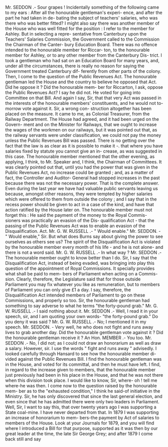 Mr. SEDDON .- Sour grapes ! Incidentally something of the following came to my ears : After all the honourable gentleman's experi- ence, and after the part he had taken in de- bating the subject of teachers' salaries, who was there who was better fitted? I might also say there was another member of the House who was well fitted for the position : I refer to the member for Ashley. But in selecting a repre- sentative from Canterbury upon the Teachers' Salaries Commission, the Government called to the Commission the Chairman of the Canter- bury Education Board. There was no offence intended to the honourable member for Riccar- ton, to the honourable member for Ashley, or to any other member from the Canterbury Dis- trict. I took a gentleman who had sat on an Education Board for many years, and, under all the circumstances, there is really no reason for saying the Government treated Canterbury dif- ferently from other parts of the colony. Then, I come to the question of the Public Revenues Act. The honourable gentleman led the House and the country to believe he opposed that Act. Did he oppose it ? Did the honourable mem- ber for Riccarton, I ask, oppose the Public Revenues Act? I say he did not. He voted for going into Committee on that Bill. And again I say, Sir, that that very Act was passed in the interests of the honourable members' constituents, and he would not to- morrow vote against it. Sir, a wrong con- struction altogether has been placed on the measure. It came to me, as Colonial Treasurer, from the Railway Department. The House had agreed, and it had been urged on the Govern- ment and on the Minister for Railways, that we ought to increase the wages of the workmen on our railways, but it was pointed out that, as the railway servants were under classification, we could not pay the money unless the Public Revenues Bill was passed. There is no getting over the fact that the law is as clear as it is possible to make it -. that where you have salaries fixed by statute you cannot give an in- crease, as was suggested in this case. The honourable member mentioned that the other evening, as applying, I think, to Mr. Speaker and, I think, the Chairman of Committees. It was clearly pointed out that, until you had the power that was given in the Public Revenues Act, no increase could be granted ; and, as a matter of fact, the Controller and Auditor- General had stopped increases in the past because there was not the necessary power. That is the complete answer. Even during the last year we have had valuable public servants leaving us because, amongst other reasons, they were tempted by higher salaries which were offered to them from outside the colony ; and I say that in the recess power should be given to act in a case of the kind, and have that action ratified by the House later on. The honourable member must not forget this : He said the payment of the money to the Royal Commis- sioners was practically an evasion of the Dis- qualification Act - that the passing of the Public Revenues Act was to enable an evasion of the Disqualification. Act. Mr. G. W. RUSSELL .- " Would enable." Mr. SEDDON. - " Would enable," Sir. But what does Burns say about giving the power to see ourselves as others see us? The spirit of the Disqualification Act is violated by the honourable member every month of his life - and he is not alone- and there is not a word said. Mr. G. W. RUSSELL .- In what way ? Mr. SEDDON .- The honourable member ought to know better than I do. Sir, I say that the Disqualification Act, instead of being evaded, was bringing into play this question of the appointment of Royal Commissions. It specially provides what shall be paid to mem- bers of Parliament when acting on a Commis- sion. Clearly, therefore, the Legislature said that for those outside Parliament you may fix whatever you like as remuneration, but to members of Parliament you can only give £1 a day. I say, therefore, the Disqualification Act intended members of Parliament to go on these Commissions, and properly so too. Sir, the honourable gentleman had something to say adverse to what he terms "the forty-pound grab." Mr. G. W. RUSSELL .- I said nothing about it. Mr. SEDDON .- Well, I read it in your speech, sir, and I am quoting your own words- "the forty-pound grab." Do you deny it was said ? Mr. G. W. RUSSELL .- No; I mentioned it in my speech. Mr. SEDDON. - Very well, he who does not fight and runs away lives to grab another day. Did the honourable gentleman vote against it ? Did the honourable gentleman receive it ? An Hon. MEMBER .- You too. Mr. SEDDON .- No, I did not; as I could not draw an honorarium as well as draw a salary. However, sir. I use the words " fight and runs away " advisedly. I looked carefully through Hansard to see how the honourable member di- vided against the Public Revenues Bill. I find the honourable gentleman was in the House, and voted for its committal, and then he must have left. I find, in regard to the increase given to members, that the honourable member just previously had been in his place in the House, and that he was not there when this division took place. I would like to know, Sir, where- oh ! tell me where-he was then. I come now to the question raised by the honourable mem- ber as to the "exhausted condition," I think he said-of initiative in the Ministry. Sir, he has only discovered that since the last general election, and even since that he has admitted there were only two leaders in Parliament. Well, Sir, I want to say this, that over twenty years ago I was supporting a State coal-mine. I have never departed from that. In 1879 I was supporting an increase of honorarium to mem- bers-the payment by Act of salaries to members of the House. Look at your Journals for 1879, and you will find where I introduced a Bill for that purpose, supported as it was then by our great leader at the time, the late Sir George Grey; and after 1879 I come back still and say 